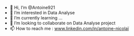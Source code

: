 - 👋 Hi, I’m @Antoine921
- 👀 I’m interested in Data Analyse
- 🌱 I’m currently learning ...
- 💞️ I’m looking to collaborate on Data Analyse project
- 📫 How to reach me : www.linkedin.com/in/antoine-nicolaï

<!---
Antoine921/Antoine921 is a ✨ special ✨ repository because its `README.md` (this file) appears on your GitHub profile.
You can click the Preview link to take a look at your changes.
--->
